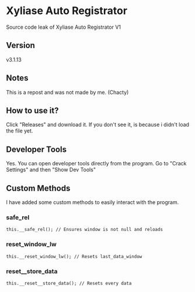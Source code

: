 # Xyliase Auto Registrator 
Source code leak of Xyliase Auto Registrator V1

## Version
v3.1.13

## Notes
This is a repost and was not made by me. (Chacty)

## How to use it?
Click "Releases" and download it. 
If you don't see it, is because i didn't load the file yet.

## Developer Tools
Yes. You can open developer tools directly from the program. Go to "Crack Settings" and then "Show Dev Tools"

## Custom Methods 
I have added some custom methods to easily interact with the program.

### safe_rel 
`
this.__safe_rel(); // Ensures window is not null and reloads   
`

### reset_window_lw
`
this.__reset_window_lw(); // Resets last_data_window 
`

### reset__store_data
`
this.__reset__store_data(); // Resets every data
`
